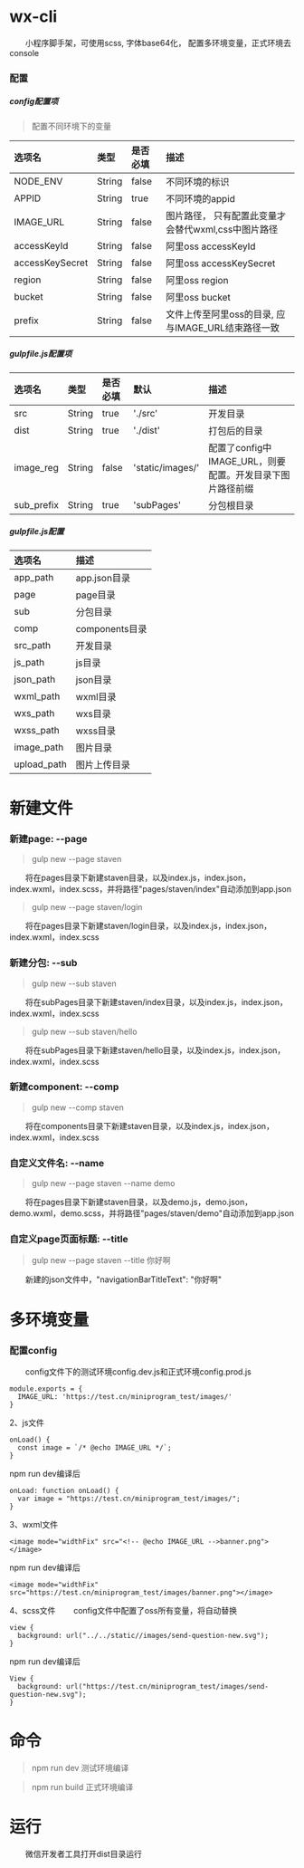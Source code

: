 # wx-cli
&emsp;&emsp;小程序脚手架，可使用scss, 字体base64化， 配置多环境变量，正式环境去console

### 配置
##### config配置项
> 配置不同环境下的变量

| 选项名 | 类型 | 是否必填 | 描述 |
| :---  | :--- | :--- | :--- |
| NODE_ENV | String | false |  不同环境的标识 |
| APPID | String | true |  不同环境的appid |
| IMAGE_URL | String | false | 图片路径， 只有配置此变量才会替代wxml,css中图片路径 |
| accessKeyId | String | false | 阿里oss accessKeyId |
| accessKeySecret | String | false | 阿里oss accessKeySecret |
| region | String | false | 阿里oss region |
| bucket | String | false | 阿里oss bucket |
| prefix | String | false | 文件上传至阿里oss的目录, 应与IMAGE_URL结束路径一致 |

##### gulpfile.js配置项

| 选项名 | 类型 | 是否必填 | 默认 |  描述 |
| :---  | :--- | :--- | :--- | :--- |
| src | String | true |  './src' | 开发目录 |
| dist | String | true |  './dist' |打包后的目录 |
| image_reg | String | false | 'static/images/' | 配置了config中IMAGE_URL，则要配置。开发目录下图片路径前缀 |
| sub_prefix | String | true |  'subPages' | 分包根目录 |

#####  gulpfile.js配置
| 选项名 | 描述 |
| :---  | :--- |
| app_path |  app.json目录 |
| page |  page目录 |
| sub |  分包目录 |
| comp |  components目录 |
| src_path |  开发目录 |
| js_path |  js目录 |
| json_path |  json目录 |
| wxml_path |  wxml目录 |
| wxs_path |  wxs目录 |
| wxss_path |  wxss目录 |
| image_path |  图片目录 |
| upload_path |  图片上传目录 |


# 新建文件
### 新建page: --page
> gulp new --page staven

&emsp;&emsp;将在pages目录下新建staven目录，以及index.js，index.json，index.wxml，index.scss，并将路径"pages/staven/index"自动添加到app.json

> gulp new --page staven/login

&emsp;&emsp;将在pages目录下新建staven/login目录，以及index.js，index.json，index.wxml，index.scss

### 新建分包: --sub
> gulp new --sub staven

&emsp;&emsp;将在subPages目录下新建staven/index目录，以及index.js，index.json，index.wxml，index.scss

> gulp new --sub staven/hello

&emsp;&emsp;将在subPages目录下新建staven/hello目录，以及index.js，index.json，index.wxml，index.scss

### 新建component: --comp
> gulp new --comp staven

&emsp;&emsp;将在components目录下新建staven目录，以及index.js，index.json，index.wxml，index.scss

### 自定义文件名: --name
> gulp new --page staven --name demo

&emsp;&emsp;将在pages目录下新建staven目录，以及demo.js，demo.json，demo.wxml，demo.scss，并将路径"pages/staven/demo"自动添加到app.json

### 自定义page页面标题: --title
> gulp new --page staven --title 你好啊

&emsp;&emsp;新建的json文件中，"navigationBarTitleText": "你好啊"

# 多环境变量
### 配置config
&emsp;&emsp;config文件下的测试环境config.dev.js和正式环境config.prod.js
```
module.exports = {
  IMAGE_URL: 'https://test.cn/miniprogram_test/images/'
}
```

2、js文件
```
onLoad() {
  const image = `/* @echo IMAGE_URL */`;
}
```
npm run dev编译后
```
onLoad: function onLoad() {
  var image = "https://test.cn/miniprogram_test/images/";
}
```

3、wxml文件
```
<image mode="widthFix" src="<!-- @echo IMAGE_URL -->banner.png"></image>
```
npm run dev编译后
```
<image mode="widthFix" src="https://test.cn/miniprogram_test/images/banner.png"></image>
```

4、scss文件
&emsp;&emsp;config文件中配置了oss所有变量，将自动替换
```
view {
  background: url("../../static//images/send-question-new.svg");
}
```
npm run dev编译后
```
View {
  background: url("https://test.cn/miniprogram_test/images/send-question-new.svg");
}
```

# 命令
> npm run dev 测试环境编译

> npm run build 正式环境编译

# 运行
&emsp;&emsp;微信开发者工具打开dist目录运行